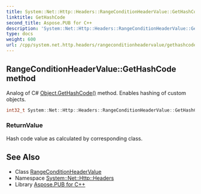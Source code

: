 ```yaml
---
title: System::Net::Http::Headers::RangeConditionHeaderValue::GetHashCode method
linktitle: GetHashCode
second_title: Aspose.PUB for C++
description: 'System::Net::Http::Headers::RangeConditionHeaderValue::GetHashCode method. Analog of C# Object.GetHashCode() method. Enables hashing of custom objects in C++.'
type: docs
weight: 600
url: /cpp/system.net.http.headers/rangeconditionheadervalue/gethashcode/
---
```

## RangeConditionHeaderValue::GetHashCode method


Analog of C# [Object.GetHashCode()](../../../system/object/gethashcode/) method. Enables hashing of custom objects.

```cpp
int32_t System::Net::Http::Headers::RangeConditionHeaderValue::GetHashCode() const override
```


### ReturnValue

Hash code value as calculated by corresponding class.

## See Also

* Class [RangeConditionHeaderValue](../)
* Namespace [System::Net::Http::Headers](../../)
* Library [Aspose.PUB for C++](../../../)
